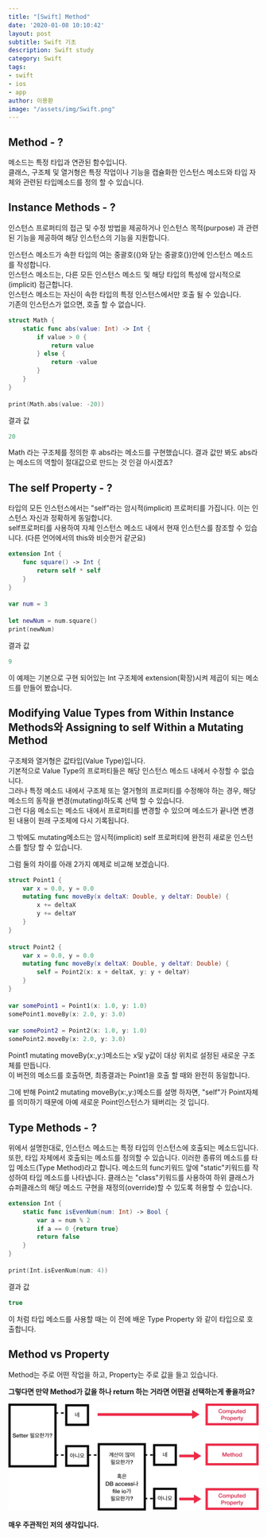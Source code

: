 ```yaml
---
title: "[Swift] Method"
date: '2020-01-08 10:10:42'
layout: post
subtitle: Swift 기초
description: Swift study
category: Swift
tags:
- swift
- ios
- app
author: 이용환
image: "/assets/img/Swift.png"
---
```


## Method - ?
메소드는 특정 타입과 연관된 함수입니다.    
클래스, 구조체 및 열거형은 특정 작업이나 기능을 캡슐화한 인스턴스 메소드와 타입 자체와 관련된 타입메소드를 정의 할 수 있습니다.



## Instance Methods - ?
인스턴스 프로퍼티의 접근 및 수정 방법을 제공하거나 인스턴스 목적(purpose) 과 관련된 기능을 제공하여 해당 인스턴스의 기능을 지원합니다.

인스턴스 메소드가 속한 타입의 여는 중괄호({)와 닫는 중괄호(})안에 인스턴스 메소드를 작성합니다.   
인스턴스 메소드는, 다른 모든 인스턴스 메소드 및 해당 타입의 특성에 암시적으로(implicit) 접근합니다.   
인스턴스 메소드는 자신이 속한 타입의 특정 인스턴스에서만 호출 될 수 있습니다.   
기존의 인스턴스가 없으면, 호출 할 수 없습니다.   


```swift
struct Math {
    static func abs(value: Int) -> Int {
        if value > 0 {
            return value
        } else {
            return -value
        }
    }
}

print(Math.abs(value: -20))
```

결과 값

```swift
20
```

Math 라는 구조체를 정의한 후 abs라는 메소드를 구현했습니다. 결과 값만 봐도 abs라는 메소드의 역할이 절대값으로 만드는 것 인걸 아시겠죠?



## The self Property - ?
타입의 모든 인스턴스에서는 "self"라는 암시적(implicit) 프로퍼티를 가집니다.  이는 인스턴스 자신과 정확하게 동일합니다.   
self프로퍼티를 사용하여 자체 인스턴스 메소드 내에서 현재 인스턴스를 참조할 수 있습니다. (다른 언어에서의 this와 비슷한거 같군요)

```swift
extension Int {
    func square() -> Int {
        return self * self
    }
}

var num = 3

let newNum = num.square()
print(newNum)
```

결과 값

```swift
9
```

이 예제는 기본으로 구현 되어있는 Int 구조체에 extension(확장)시켜 제곱이 되는 메소드를 만들어 봤습니다.



## Modifying Value Types from Within Instance Methods와 Assigning to self Within a Mutating Method
구조체와 열거형은 값타입(Value Type)입니다.   
기본적으로 Value Type의 프로퍼티들은 해당 인스턴스 메소드 내에서 수정할 수 없습니다.   
그러나 특정 메소드 내에서 구조체 또는 열거형의 프로퍼티를 수정해야 하는 경우, 해당 메소드의 동작을 변경(mutating)하도록 선택 할 수 있습니다.   
그런 다음 메소드는 메소드 내에서 프로퍼티를 변경할 수 있으며 메소드가 끝나면 변경된 내용이 원래 구조체에 다시 기록됩니다.

그 밖에도 mutating메소드는 암시적(implicit) self 프로퍼티에 완전히 새로운 인스턴스를 할당 할 수 있습니다. 

그럼 둘의 차이를 아래 2가지 예제로 비교해 보겠습니다.

```swift
struct Point1 {
    var x = 0.0, y = 0.0
    mutating func moveBy(x deltaX: Double, y deltaY: Double) {
        x += deltaX
        y += deltaY
    }
}

struct Point2 {
    var x = 0.0, y = 0.0
    mutating func moveBy(x deltaX: Double, y deltaY: Double) {
        self = Point2(x: x + deltaX, y: y + deltaY)
    }
}

var somePoint1 = Point1(x: 1.0, y: 1.0)
somePoint1.moveBy(x: 2.0, y: 3.0)

var somePoint2 = Point2(x: 1.0, y: 1.0)
somePoint2.moveBy(x: 2.0, y: 3.0)
```

Point1 mutating moveBy(x:,y:)메소드는 x및 y값이 대상 위치로 설정된 새로운 구조체를 만듭니다.   
이 버전의 메소드를 호출하면, 최종결과는 Point1을 호출 할 때와 완전히 동일합니다.

그에 반해 Point2 mutating moveBy(x:,y:)메소드를 설명 하자면, "self"가 Point자체를 의미하기 때문에 아예 새로운 Point인스턴스가 돼버리는 것 입니다.



## Type Methods - ?
위에서 설명한대로, 인스턴스 메소드는 특정 타입의 인스턴스에 호출되는 메소드입니다.
또한, 타입 자체에서 호출되는 메소드를 정의할 수 있습니다. 
이러한 종류의 메소드를 타입 메소드(Type Method)라고 합니다. 
메소드의 func키워드 앞에 "static"키워드를 작성하여 타입 메소드를 나타냅니다.
클래스는 "class"키워드를 사용하여 하위 클래스가 슈퍼클래스의 해당 메소드 구현을 재정의(override)할 수 있도록 허용할 수 있습니다.

```swift
extension Int {
    static func isEvenNum(num: Int) -> Bool {
        var a = num % 2
        if a == 0 {return true}
        return false
    }
}

print(Int.isEvenNum(num: 4))
```

결과 값

```swift
true
```


이 처럼 타입 메소드를 사용할 때는 이 전에 배운 Type Property 와 같이 타입으로 호출합니다.



## Method vs Property
Method는 주로 어떤 작업을 하고, Property는 주로 값을 들고 있습니다.

**그렇다면 만약 Method가 값을 하나 return 하는 거라면 어떤걸 선택하는게 좋을까요?**

![placeholder](/assets/img/study/Method_Property.PNG)

**매우 주관적인 저의 생각입니다.**